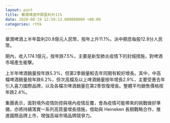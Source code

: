 ```yaml
---
layout: post
title: 華潤啤酒中期盈利升11%
date: 2020-08-19 12:59:13.000000000 +08:00
categories: rthk
---
```


華潤啤酒上半年盈利20.8億元人民幣，按年上升11.1%。派中期息每股12.8分人民幣。

期內，收入174.1億元，按年跌7.5%，主要是新型肺炎疫情下的封城措施，對啤酒市場產生衝擊。

上半年啤酒銷量按年跌5.3%，但第2季銷量較去年同期有較好增長。其中，中高檔啤酒銷量按年跌6.2%，但次高檔及以上啤酒銷量按年增長2.9%，主要受惠去年引入喜力國際品牌，以及各檔次啤酒銷量在第2季恢復增長。整體平均銷售價格按年跌2.4%。

集團表示，面對境外疫情防控與境內疫情反覆，會為疫情可能帶來的挑戰做好準備，亦將持續落實一系列高質量增長措施，借助與 Heineken 長期戰略合作，推進國際品牌上市，增強高端市場品牌競爭力。

